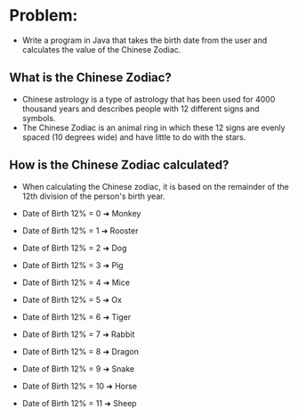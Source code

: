 
# Problem:
* Write a program in Java that takes the birth date from the user and calculates the value of the Chinese Zodiac.

## What is the Chinese Zodiac?
* Chinese astrology is a type of astrology that has been used for 4000 thousand years and describes people with 12 different signs and symbols. 
* The Chinese Zodiac is an animal ring in which these 12 signs are evenly spaced (10 degrees wide) and have little to do with the stars.

## How is the Chinese Zodiac calculated?
* When calculating the Chinese zodiac, it is based on the remainder of the 12th division of the person's birth year.

* Date of Birth 12% = 0 ➜ Monkey
* Date of Birth 12% = 1 ➜ Rooster
* Date of Birth 12% = 2 ➜ Dog
* Date of Birth 12% = 3 ➜ Pig
* Date of Birth 12% = 4 ➜ Mice
* Date of Birth 12% = 5 ➜ Ox
* Date of Birth 12% = 6 ➜ Tiger
* Date of Birth 12% = 7 ➜ Rabbit
* Date of Birth 12% = 8 ➜ Dragon
* Date of Birth 12% = 9 ➜ Snake
* Date of Birth 12% = 10 ➜ Horse
* Date of Birth 12% = 11 ➜ Sheep

